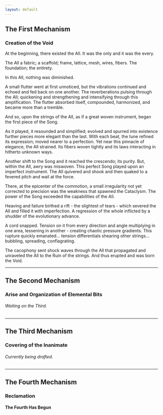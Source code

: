 ```yaml
---
layout: default
---
```


## The First Mechanism

### Creation of the Void


At the beginning, there existed the All. It was the only and it was the every.

The All a fabric; a scaffold; frame, lattice, mesh, wires, fibers. The
foundation; the entirety.

In this All, nothing was diminished.

A small flutter went at first unnoticed, but the vibrations continued and
echoed and fed back on one another. The reverberations pulsing through the
All; quickening and strengthening and intensifying through this amplification.
The flutter absorbed itself, compounded, harmonized, and became more than a
tremble.

And so, upon the strings of the All, as if a great woven instrument, began the
first piece of the Song.

As it played, it resounded and simplified; evolved and spurred into existence
further pieces more elegant than the last. With each beat, the tune refined
its expression; moved nearer to a perfection. Yet near this pinnacle of
elegance, the All strained. Its fibers woven tightly and its laws interacting
in hitherto unknown ways.

Another shift to the Song and it reached the crescendo; its purity. But,
within the All, awry was miswoven. This perfect Song played upon an imperfect
instrument. The All quivered and shook and then quaked to a fevered pitch and
wail at the force.

There, at the epicenter of the commotion, a small irregularity not yet
corrected to precision was the weakness that spawned the Cataclysm. The power
of the Song exceeded the capabilities of the All.

Heaving and failure birthed a rift - the slightest of tears - which severed
the All and filled it with imperfection. A regression of the whole inflicted
by a shudder of the evolutionary advance.

A cord snapped. Tension on it from every direction and angle multiplying in
one area, lessening in another - creating chaotic pressure gradients. This
rupture quickly emanated… tension differentials shearing other strings…
bubbling, spreading, conflagrating.

The cacophony sent shock waves through the All that propagated and unraveled
the All to the Ruin of the strings. And thus erupted and was born the Void.

---

## The Second Mechanism

### Arise and Organization of Elemental Bits

###### Waiting on the Third.

---

## The Third Mechanism

### Covering of the Inanimate

###### Currently being drafted.

---

## The Fourth Mechanism

### Reclamation

#### The Fourth Has Begun
